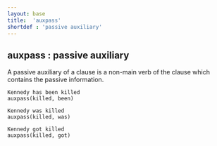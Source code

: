 ```yaml
---
layout: base
title:  'auxpass'
shortdef : 'passive auxiliary'
---
```



## auxpass : passive auxiliary
A passive auxiliary of a clause is a non-main verb of the clause which contains the passive information. 

~~~ sdparse
Kennedy has been killed
auxpass(killed, been)
~~~



~~~ sdparse
Kennedy was killed
auxpass(killed, was)
~~~



~~~ sdparse
Kennedy got killed
auxpass(killed, got)
~~~

 

